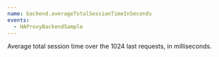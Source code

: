 ```yaml
---
name: backend.averageTotalSessionTimeInSeconds
events:
  - HAProxyBackendSample
---
```


Average total session time over the 1024 last requests, in milliseconds.